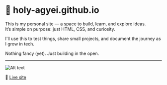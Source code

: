 # 🧠 holy-agyei.github.io

This is my personal site — a space to build, learn, and explore ideas.  
It’s simple on purpose: just HTML, CSS, and curiosity.  

I'll use this to test things, share small projects, and document the journey as I grow in tech.  

Nothing fancy (yet). Just building in the open.

---
![Alt text](./holy.jpeg)

📍 [Live site](https://holy-agyei.github.io)
